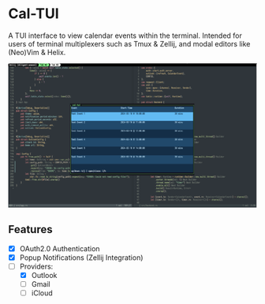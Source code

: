 # Cal-TUI
A TUI interface to view calendar events within the terminal. Intended for users of terminal multiplexers such as Tmux & Zellij, and modal editors like (Neo)Vim & Helix.

![alt text](https://github.com/amorx1/cal-tui/blob/master/screenshot.png?raw=true)

## Features
- [x] OAuth2.0 Authentication
- [x] Popup Notifications (Zellij Integration)
- [ ] Providers:
  - [x] Outlook
  - [ ] Gmail
  - [ ] iCloud
